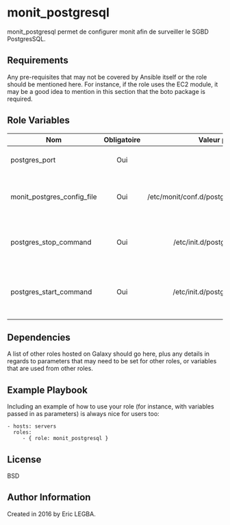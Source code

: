 monit_postgresql
=========

monit_postgresql permet de configurer monit afin de surveiller le SGBD PostgresSQL.

Requirements
------------

Any pre-requisites that may not be covered by Ansible itself or the role should be mentioned here. For instance, if the role uses the EC2 module, it may be a good idea to mention in this section that the boto package is required.

Role Variables
--------------

| Nom	        | Obligatoire	| Valeur par défaut  | Valeur utilisée	| Description|
| ------------- |:-------------:| ------------------:|:--------:|:-----------|
|postgres_port| Oui|5432|-|Port d'écoute du serveur PostgresSQL.|
|monit_postgres_config_file|Oui|/etc/monit/conf.d/postgresql.conf|-|Fichier de configuration du serveur PostgresSQL à surveiller.|
|postgres_stop_command|Oui|/etc/init.d/postgresql stop|/usr/sbin/service postgresql stop|La commande pour stopper le serveur PostgresSQL.|
|postgres_start_command|Oui|/etc/init.d/postgresql start|/usr/sbin/service postgresql start|La commande pour démarrer le serveur PostgresSQL.|

Dependencies
------------

A list of other roles hosted on Galaxy should go here, plus any details in regards to parameters that may need to be set for other roles, or variables that are used from other roles.

Example Playbook
----------------

Including an example of how to use your role (for instance, with variables passed in as parameters) is always nice for users too:

    - hosts: servers
      roles:
         - { role: monit_postgresql }

License
-------

BSD

Author Information
------------------

Created in 2016 by Eric LEGBA.
